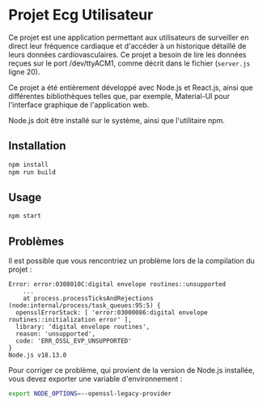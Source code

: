 # Projet Ecg Utilisateur

Ce projet est une application permettant aux utilisateurs de surveiller en direct leur fréquence cardiaque et d'accéder à un historique détaillé de leurs données cardiovasculaires. Ce projet a besoin de lire les données reçues sur le port /dev/ttyACM1, comme décrit dans le fichier (`server.js` ligne 20).

Ce projet a été entièrement développé avec Node.js et React.js, ainsi que différentes bibliothèques telles que, par exemple, Material-UI pour l'interface graphique de l'application web.

Node.js doit être installé sur le système, ainsi que l'utilitaire npm.

## Installation

```bash
npm install
npm run build
```

## Usage

```bash
npm start
```

## Problèmes

Il est possible que vous rencontriez un problème lors de la compilation du projet :

```
Error: error:0308010C:digital envelope routines::unsupported
    ...
    at process.processTicksAndRejections (node:internal/process/task_queues:95:5) {
  opensslErrorStack: [ 'error:03000086:digital envelope routines::initialization error' ],
  library: 'digital envelope routines',
  reason: 'unsupported',
  code: 'ERR_OSSL_EVP_UNSUPPORTED'
}
Node.js v18.13.0
```

Pour corriger ce problème, qui provient de la version de Node.js installée, vous devez exporter une variable d'environnement :

```bash
export NODE_OPTIONS=--openssl-legacy-provider
```